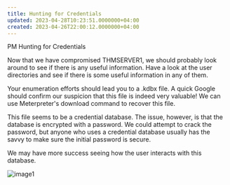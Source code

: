 ```yaml
---
title: Hunting for Credentials
updated: 2023-04-28T10:23:51.0000000+04:00
created: 2023-04-26T22:00:12.0000000+04:00
---
```


PM
Hunting for Credentials

Now that we have compromised THMSERVER1, we should probably look around to see if there is any useful information. Have a look at the user directories and see if there is some useful information in any of them.

Your enumeration efforts should lead you to a .kdbx file. A quick Google should confirm our suspicion that this file is indeed very valuable! We can use Meterpreter's download command to recover this file.

This file seems to be a credential database. The issue, however, is that the database is encrypted with a password. We could attempt to crack the password, but anyone who uses a credential database usually has the savvy to make sure the initial password is secure.

We may have more success seeing how the user interacts with this database.

![image1](image1-128.png)


